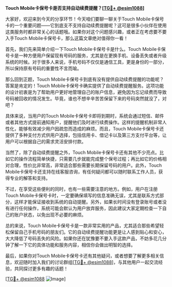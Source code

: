 **Touch Mobile卡保号卡是否支持自动续费提醒？[[TG💪+ @esim1088](https://t.me/s/esim1088)]**

大家好，欢迎来到今天的分享环节！今天咱们要聊一聊关于Touch Mobile卡保号卡的一个重要问题——它到底支不支持自动续费提醒呢？这可是很多小伙伴在使用这类服务时都非常关心的话题哦。如果你对这个问题感兴趣，或者正在考虑要不要入手Touch Mobile卡保号卡，那么这篇文章绝对值得你一看！

首先，我们先来简单介绍一下Touch Mobile卡保号卡是什么。Touch Mobile卡保号卡是一种方便用户保留现有号码的服务，尤其是在更换手机、设备丢失或者升级系统的时候。对于很多人来说，手机号码不仅仅是通信工具，更是身份的一部分，所以保持原有号码的重要性不言而喻。

那么回到正题，Touch Mobile卡保号卡到底有没有提供自动续费提醒的功能呢？答案是肯定的！Touch Mobile卡保号卡确实提供了自动续费提醒服务。这项功能的设计初衷是为了帮助用户更好地管理自己的账户信息，避免因为忘记续费而导致号码被回收的情况发生。毕竟，谁也不想辛辛苦苦保留下来的号码突然就没了，对吧？

具体来说，当用户的Touch Mobile卡保号卡即将到期时，系统会通过短信、邮件或者其他方式提前通知用户，提醒他们及时进行续费操作。这样的提醒机制非常人性化，能够有效减少用户因疏忽而造成的麻烦。而且，Touch Mobile卡保号卡还提供了多种支付方式供用户选择，包括信用卡、借记卡以及第三方支付平台等，让用户可以根据自己的需求灵活安排付款。

当然了，除了自动续费提醒之外，Touch Mobile卡保号卡还有其他不少亮点。比如它的操作流程简单快捷，只需要几步就能完成整个保号过程；再比如它的价格相对合理，性价比非常高，非常适合那些需要长期保留号码的用户。此外，Touch Mobile卡保号卡还支持在线客服咨询，有任何疑问都可以随时联系工作人员，获得专业的解答和支持。

不过，在享受这些便利的同时，也有一些需要注意的地方。例如，用户在注册Touch Mobile卡保号卡时，一定要确保填写的信息准确无误，尤其是联系方式部分，这样才能保证接收到系统的自动提醒。另外，如果长时间没有登录账号或者没有进行任何操作，系统可能会默认为用户放弃服务，因此建议大家定期检查一下自己的账户状态，以免出现不必要的麻烦。

总的来说，Touch Mobile卡保号卡是一款非常实用的产品，尤其适合那些希望轻松保留自己手机号码的朋友们。它的自动续费提醒功能更是让人感到贴心和安心，大大降低了号码丢失的风险。如果你还在犹豫要不要入手这款产品，不妨多花几分钟了解一下它的具体功能和服务内容，相信你会做出明智的选择。

最后，如果你对Touch Mobile卡保号卡还有其他疑问，或者想要了解更多相关信息，欢迎随时加入我们的讨论群组[[TG💪+ @esim1088](https://t.me/s/esim1088)]，与其他用户一起交流经验，共同探讨更多有趣的话题！

[[TG💪+ @esim1088](https://t.me/s/esim1088) ![Image](https://i.postimg.cc/4NQfJmqS/Snipaste-2025-05-13-00-14-12.png)]